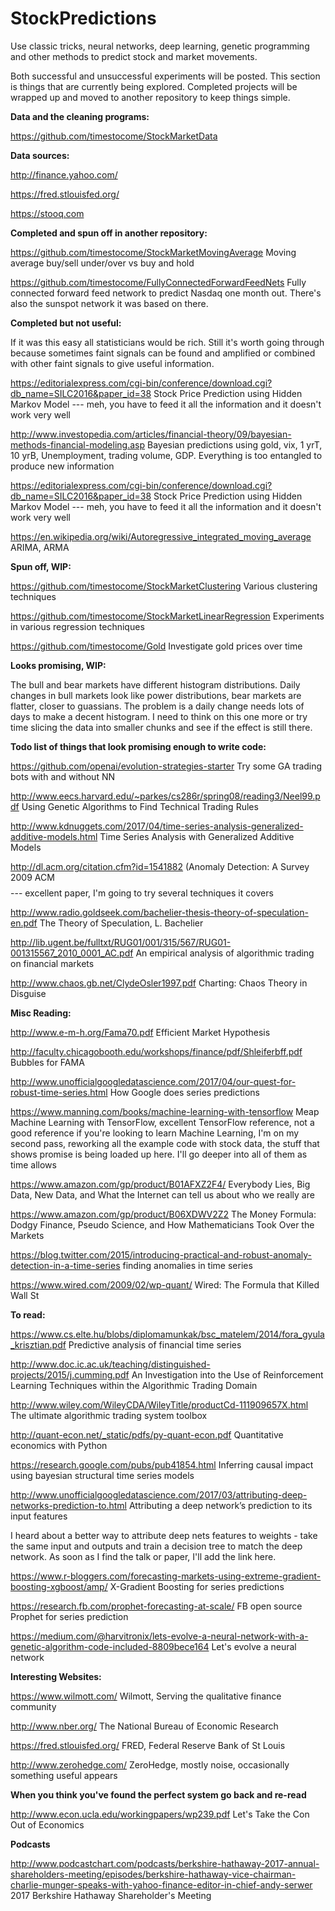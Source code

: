 # StockPredictions
Use classic tricks, neural networks, deep learning, genetic programming and other methods to predict stock and market movements.

Both successful and unsuccessful experiments will be posted. This section is things that are currently being explored. Completed projects will be wrapped up and moved to another repository to keep things simple.


<b>Data and the cleaning programs:</b>

https://github.com/timestocome/StockMarketData 



<b>Data sources:</b>

http://finance.yahoo.com/

https://fred.stlouisfed.org/

https://stooq.com



<b>Completed and spun off in another repository:</b>

https://github.com/timestocome/StockMarketMovingAverage  Moving average buy/sell under/over vs buy and hold 

https://github.com/timestocome/FullyConnectedForwardFeedNets Fully connected forward feed network to predict Nasdaq one month out. There's also the sunspot network it was based on there.


<b>Completed but not useful:</b>

If it was this easy all statisticians would be rich. Still it's worth going through because sometimes faint signals can be found and amplified or combined with other faint signals to give useful information.

https://editorialexpress.com/cgi-bin/conference/download.cgi?db_name=SILC2016&paper_id=38  Stock Price Prediction using Hidden Markov Model --- meh, you have to feed it all the information and it doesn't work very well

http://www.investopedia.com/articles/financial-theory/09/bayesian-methods-financial-modeling.asp Bayesian predictions using gold, vix, 1 yrT, 10 yrB, Unemployment, trading volume, GDP. Everything is too entangled to produce new information

https://editorialexpress.com/cgi-bin/conference/download.cgi?db_name=SILC2016&paper_id=38  Stock Price Prediction using Hidden Markov Model --- meh, you have to feed it all the information and it doesn't work very well

https://en.wikipedia.org/wiki/Autoregressive_integrated_moving_average ARIMA, ARMA 



<b>Spun off, WIP:</b>

https://github.com/timestocome/StockMarketClustering  Various clustering techniques 

https://github.com/timestocome/StockMarketLinearRegression  Experiments in various regression techniques 

https://github.com/timestocome/Gold Investigate gold prices over time


<b>Looks promising, WIP:</b>


The bull and bear markets have different histogram distributions. Daily changes in bull markets look like power distributions, bear markets are flatter, closer to guassians. The problem is a daily change needs lots of days to make a decent histogram. I need to think on this one more or try time slicing the data into smaller chunks and see if the effect is still there.


<b>Todo list of things that look promising enough to write code:</b>

https://github.com/openai/evolution-strategies-starter  Try some GA trading bots with and without NN 

http://www.eecs.harvard.edu/~parkes/cs286r/spring08/reading3/Neel99.pdf Using Genetic Algorithms to Find Technical Trading Rules

http://www.kdnuggets.com/2017/04/time-series-analysis-generalized-additive-models.html  Time Series Analysis with Generalized Additive Models 

http://dl.acm.org/citation.cfm?id=1541882 (Anomaly Detection: A Survey 2009 ACM $$$$ --- excellent paper, I'm going to try several techniques it covers 

http://www.radio.goldseek.com/bachelier-thesis-theory-of-speculation-en.pdf The Theory of Speculation, L. Bachelier

http://lib.ugent.be/fulltxt/RUG01/001/315/567/RUG01-001315567_2010_0001_AC.pdf An empirical analysis of algorithmic trading on financial markets 

http://www.chaos.gb.net/ClydeOsler1997.pdf Charting: Chaos Theory in Disguise


<b>Misc Reading:</b> 

http://www.e-m-h.org/Fama70.pdf  Efficient Market Hypothesis 

http://faculty.chicagobooth.edu/workshops/finance/pdf/Shleiferbff.pdf Bubbles for FAMA

http://www.unofficialgoogledatascience.com/2017/04/our-quest-for-robust-time-series.html  How Google does series predictions 


https://www.manning.com/books/machine-learning-with-tensorflow Meap Machine Learning with TensorFlow, excellent TensorFlow reference, not a good reference if you're looking to learn Machine Learning, I'm on my second pass, reworking all the example code with stock data, the stuff that shows promise is being loaded up here. I'll go deeper into all of them as time allows 

https://www.amazon.com/gp/product/B01AFXZ2F4/ Everybody Lies, Big Data, New Data, and What the Internet can tell us about who we really are

https://www.amazon.com/gp/product/B06XDWV2Z2 The Money Formula: Dodgy Finance, Pseudo Science, and How Mathematicians Took Over the Markets

https://blog.twitter.com/2015/introducing-practical-and-robust-anomaly-detection-in-a-time-series finding anomalies in time series 

https://www.wired.com/2009/02/wp-quant/ Wired: The Formula that Killed Wall St


<b>To read:</b>


https://www.cs.elte.hu/blobs/diplomamunkak/bsc_matelem/2014/fora_gyula_krisztian.pdf  Predictive analysis of financial time series 

http://www.doc.ic.ac.uk/teaching/distinguished-projects/2015/j.cumming.pdf  An Investigation into the Use of Reinforcement Learning Techniques within the Algorithmic Trading Domain 

http://www.wiley.com/WileyCDA/WileyTitle/productCd-111909657X.html The ultimate algorithmic trading system toolbox 

http://quant-econ.net/_static/pdfs/py-quant-econ.pdf  Quantitative economics with Python 

https://research.google.com/pubs/pub41854.html Inferring causal impact using bayesian structural time series models


http://www.unofficialgoogledatascience.com/2017/03/attributing-deep-networks-prediction-to.html Attributing a deep network’s prediction to its input features 

I heard about a better way to attribute deep nets features to weights - take the same input and outputs and train a decision tree to match the deep network. As soon as I find the talk or paper, I'll add the link here.

https://www.r-bloggers.com/forecasting-markets-using-extreme-gradient-boosting-xgboost/amp/ X-Gradient Boosting for series predictions 

https://research.fb.com/prophet-forecasting-at-scale/  FB open source Prophet for series prediction 


https://medium.com/@harvitronix/lets-evolve-a-neural-network-with-a-genetic-algorithm-code-included-8809bece164 Let's evolve a neural network 




<b>Interesting Websites:</b>

https://www.wilmott.com/ Wilmott, Serving the qualitative finance community

http://www.nber.org/ The National Bureau of Economic Research 

https://fred.stlouisfed.org/ FRED, Federal Reserve Bank of St Louis

http://www.zerohedge.com/ ZeroHedge, mostly noise, occasionally something useful appears


<b>When you think you've found the perfect system go back and re-read</b>

http://www.econ.ucla.edu/workingpapers/wp239.pdf Let's Take the Con Out of Economics


<b>Podcasts</b>

http://www.podcastchart.com/podcasts/berkshire-hathaway-2017-annual-shareholders-meeting/episodes/berkshire-hathaway-vice-chairman-charlie-munger-speaks-with-yahoo-finance-editor-in-chief-andy-serwer 2017 Berkshire Hathaway Shareholder's Meeting



